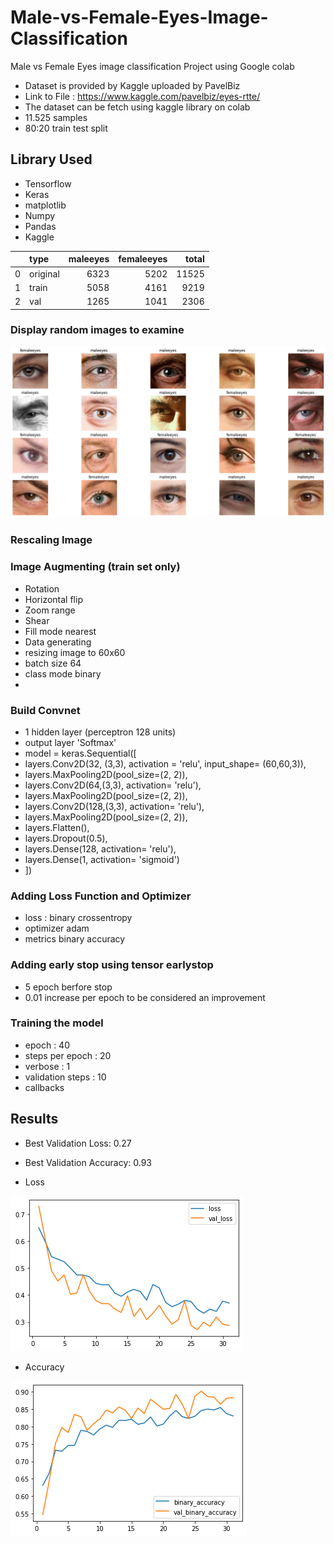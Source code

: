 # Male-vs-Female-Eyes-Image-Classification
Male vs Female Eyes image classification
Project using Google colab

* Dataset is provided by Kaggle uploaded by PavelBiz
* Link to File : https://www.kaggle.com/pavelbiz/eyes-rtte/
* The dataset can be fetch using kaggle library on colab 
* 11.525 samples
* 80:20 train test split

## Library Used
* Tensorflow
* Keras
* matplotlib
* Numpy
* Pandas
* Kaggle

|    |    type   |   maleeyes |   femaleeyes |      total |
|---:|:----------|-----------:|-------------:|-----------:|
|  0 | original  |       6323 |         5202 |       11525| 
|  1 | train     |       5058 |         4161 |       9219 |  
|  2 | val       |       1265 |         1041 |       2306 |  

### Display random images to examine
![](/img/download.png)

### Rescaling Image
### Image Augmenting (train set only)
* Rotation
* Horizontal flip
* Zoom range
* Shear
* Fill mode nearest
* Data generating
* resizing image to 60x60
* batch size 64
* class mode binary
* 
### Build Convnet
* 1 hidden layer (perceptron 128 units)
* output layer 'Softmax'
* model = keras.Sequential([
*    layers.Conv2D(32, (3,3), activation = 'relu', input_shape= (60,60,3)),
*    layers.MaxPooling2D(pool_size=(2, 2)),
*    layers.Conv2D(64,(3,3), activation= 'relu'),
*    layers.MaxPooling2D(pool_size=(2, 2)),
*    layers.Conv2D(128,(3,3), activation= 'relu'),
*    layers.MaxPooling2D(pool_size=(2, 2)),
*    layers.Flatten(),
*    layers.Dropout(0.5),
*    layers.Dense(128, activation= 'relu'),
*    layers.Dense(1, activation= 'sigmoid')
* ])

### Adding Loss Function and Optimizer
* loss : binary crossentropy
* optimizer adam
* metrics binary accuracy

### Adding early stop using tensor earlystop
* 5 epoch berfore stop
* 0.01 increase per epoch to be considered an improvement

### Training the model
* epoch : 40
* steps per epoch : 20
* verbose : 1
* validation steps : 10
* callbacks
 
## Results
* Best Validation Loss: 0.27
* Best Validation Accuracy: 0.93

* Loss

![](/img/loss.png)

* Accuracy

![](/img/accuracy.png)



